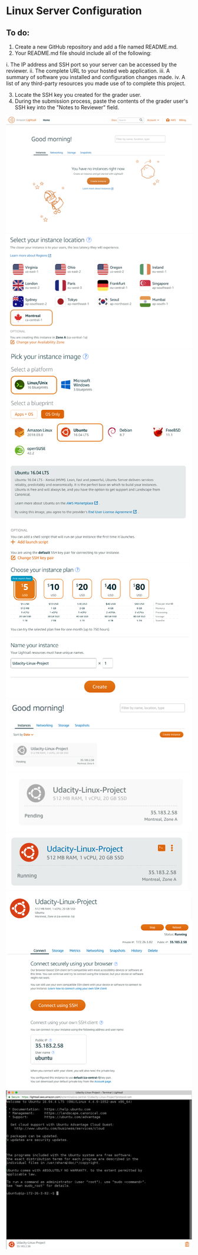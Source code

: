 # Linux Server Configuration

## To do:

1. Create a new GitHub repository and add a file named README.md.
2. Your README.md file should include all of the following:

  i.   The IP address and SSH port so your server can be accessed by the reviewer.
  ii.  The complete URL to your hosted web application.
  iii. A summary of software you installed and configuration changes made.
  iv.  A list of any third-party resources you made use of to complete this project.

3. Locate the SSH key you created for the grader user.
4. During the submission process, paste the contents of the grader user's SSH key into the "Notes to Reviewer" field.

![1.png](https://github.com/TheAisBack/linux-server-configuration/blob/master/img/1.png "1.png")
![2.png](https://github.com/TheAisBack/linux-server-configuration/blob/master/img/2.png "2.png")
![3.png](https://github.com/TheAisBack/linux-server-configuration/blob/master/img/3.png "3.png")
![4.png](https://github.com/TheAisBack/linux-server-configuration/blob/master/img/4.png "4.png")
![5.png](https://github.com/TheAisBack/linux-server-configuration/blob/master/img/5.png "5.png")
![6.png](https://github.com/TheAisBack/linux-server-configuration/blob/master/img/6.png "6.png")
![7.png](https://github.com/TheAisBack/linux-server-configuration/blob/master/img/7.png "7.png")
![8.png](https://github.com/TheAisBack/linux-server-configuration/blob/master/img/8.png "8.png")
![9.png](https://github.com/TheAisBack/linux-server-configuration/blob/master/img/9.png "9.png")